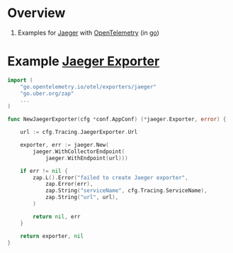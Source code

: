 # Overview
1. Examples for [Jaeger](https://www.jaegertracing.io/) with [OpenTelemetry](https://opentelemetry.io/) (in [go](https://go.dev/))


# Example [Jaeger Exporter](https://pkg.go.dev/go.opentelemetry.io/otel/exporters/jaeger)
```go
import (
    "go.opentelemetry.io/otel/exporters/jaeger"
    "go.uber.org/zap"
    ...
)

func NewJaegerExporter(cfg *conf.AppConf) (*jaeger.Exporter, error) {

	url := cfg.Tracing.JaegerExporter.Url

	exporter, err := jaeger.New(
		jaeger.WithCollectorEndpoint(
			jaeger.WithEndpoint(url)))

	if err != nil {
		zap.L().Error("failed to create Jaeger exporter",
			zap.Error(err),
			zap.String("serviceName", cfg.Tracing.ServiceName),
			zap.String("url", url),
		)

		return nil, err
	}

	return exporter, nil
}
```